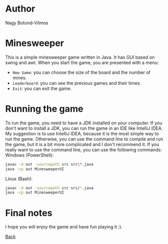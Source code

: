 # Author
Nagy Botond-Vilmos

# Minesweeper
This is a simple minesweeper game written in Java.
It has GUI based on swing and awt.
When you start the game, you are presented with a menu:
- `New Game`:
you can choose the size of the board and the number of mines.
- `Leaderboard`:
you can see the previous games and their times.
- `Exit`:
you can exit the game.

# Running the game
To run the game, you need to have a JDK installed on your computer.
If you don't want to install a JDK, you can run the game in an IDE like IntelliJ IDEA.
My suggestion is to use IntelliJ IDEA, because it is the most simple way to run the game.
Otherwise, you can use the command line to compile and run the game, but it is a bit more complicated and I don't recommend it.
If you really want to use the command line, you can use the following commands:
Windows (PowerShell):
```bash
javac -d out -sourcepath src src\*.java
java -cp out MinesweeperUI
```
Linux (Bash):
```bash
javac -d out -sourcepath src src/*.java
java -cp out MinesweeperUI
```

# Final notes
I hope you will enjoy the game and have fun playing it :).

[Back](../README.md)